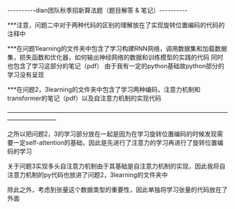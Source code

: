 ----------dian团队秋季招新算法题（题目解答 & 笔记）----------

***注意，问题二中对于两种代码的区别的理解放在了实现旋转位置编码的代码的注释中

***在问题1learning的文件夹中包含了学习构建RNN网络，调用数据集和加载数据集，损失函数和优化器，如何输出神经网络的数据和训练模型的实践的代码
同时也包含了学习这部分的笔记（pdf）
由于我有一定的python基础故python部分的学习没有呈现

***在问题2，3learning的文件夹中包含了学习两种编码，注意力机制和transformer的笔记（pdf）以及自注意力机制的实现代码

————————————————————————————————————————————

之所以把问题2，3的学习部分放在一起是因为在学习旋转位置编码的时候发现需要一定self-attention的基础，因此是先进行了注意力的学习再进行了旋转位置编码的学习

关于问题3实现多头自注意力机制由于其基础是自注意力机制的实现，因此我将自注意力机制的py代码也放进了问题2，3learning的文件夹中

除此之外，考虑到张量这个数据类型的重要性，因此单独将学习张量的代码放在了外面
